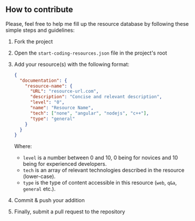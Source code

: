 ## How to contribute

Please, feel free to help me fill up the resource database by following these simple steps and guidelines:


1) Fork the project
2) Open the `start-coding-resources.json` file in the project's root
3) Add your resource(s) with the following format:

    ```json
    {
      "documentation": {        
        "resource-name": {
          "URL": "resource-url.com",
          "description": "Concise and relevant description",
          "level": "0",
          "name": "Resource Name",
          "tech": ["none", "angular", "nodejs", "c++"],
          "type": "general"
        }
      }
    }
    ```

    Where:
    - `level` is a number between 0 and 10, 0 being for novices and 10 being for experienced developers.
    - `tech` is an array of relevant technologies described in the resource (lower-case).
    - `type` is the type of content accessible in this resource (`web`, `q&a`, `general` etc.).


4) Commit & push your addition

5) Finally, submit a pull request to the repository
